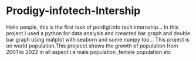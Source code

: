 # Prodigy-infotech-Intership

Hello people, this is the first task of pordigi info tech internship...
In this project I used a python for data analysis and creacted bar graph and double bar graph using matplot with seaborn and some numpy too...
This project is on world population.This projecct shows the growth of population from 2001 to 2022 in all aspect i.e male population ,female population  etc
